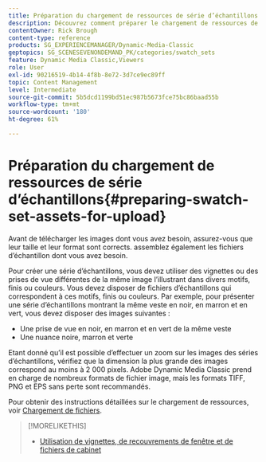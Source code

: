 ```yaml
---
title: Préparation du chargement de ressources de série d’échantillons
description: Découvrez comment préparer le chargement de ressources de visionneuse d’échantillons dans Adobe Dynamic Media Classic.
contentOwner: Rick Brough
content-type: reference
products: SG_EXPERIENCEMANAGER/Dynamic-Media-Classic
geptopics: SG_SCENESEVENONDEMAND_PK/categories/swatch_sets
feature: Dynamic Media Classic,Viewers
role: User
exl-id: 90216519-4b14-4f8b-8e72-3d7ce9ec89ff
topic: Content Management
level: Intermediate
source-git-commit: 5b5dcd1199bd51ec987b5673fce75bc86baad55b
workflow-type: tm+mt
source-wordcount: '180'
ht-degree: 61%

---
```


# Préparation du chargement de ressources de série d’échantillons{#preparing-swatch-set-assets-for-upload}

Avant de télécharger les images dont vous avez besoin, assurez-vous que leur taille et leur format sont corrects. assemblez également les fichiers d’échantillon dont vous avez besoin.

Pour créer une série d’échantillons, vous devez utiliser des vignettes ou des prises de vue différentes de la même image l’illustrant dans divers motifs, finis ou couleurs. Vous devez disposer de fichiers d’échantillons qui correspondent à ces motifs, finis ou couleurs. Par exemple, pour présenter une série d’échantillons montrant la même veste en noir, en marron et en vert, vous devez disposer des images suivantes :

* Une prise de vue en noir, en marron et en vert de la même veste
* Une nuance noire, marron et verte

Etant donné qu’il est possible d’effectuer un zoom sur les images des séries d’échantillons, vérifiez que la dimension la plus grande des images correspond au moins à 2 000 pixels. Adobe Dynamic Media Classic prend en charge de nombreux formats de fichier image, mais les formats TIFF, PNG et EPS sans perte sont recommandés.

Pour obtenir des instructions détaillées sur le chargement de ressources, voir [Chargement de fichiers](uploading-files.md#uploading_files).

>[!MORELIKETHIS]
>
>* [Utilisation de vignettes, de recouvrements de fenêtre et de fichiers de cabinet](vignette-window-covering-cabinet-files.md#working_with_vignette_window_covering_and_cabinet_files)
